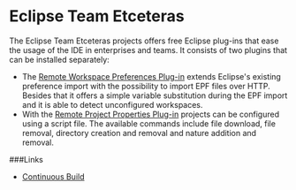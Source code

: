 Eclipse Team Etceteras
======================

The Eclipse Team Etceteras projects offers free Eclipse plug-ins that ease the usage of the IDE in enterprises 
and teams. It consists of two plugins that can be installed separately:
* The [Remote Workspace Preferences Plug-in](http://marketplace.eclipse.org/content/remote-workspace-preferences-plug) extends Eclipse's existing preference import with the possibility
to import EPF files over HTTP. Besides that it offers a simple variable substitution during the EPF import and it is able to detect unconfigured workspaces.
* With the [Remote Project Properties Plug-in](http://marketplace.eclipse.org/content/remote-project-properties-plug) projects can be configured using a script file. The available 
commands include file download, file removal, directory creation and removal and nature addition and removal.

###Links
* [Continuous Build](https://www.contrails.ch/hudson/job/ETE/)
